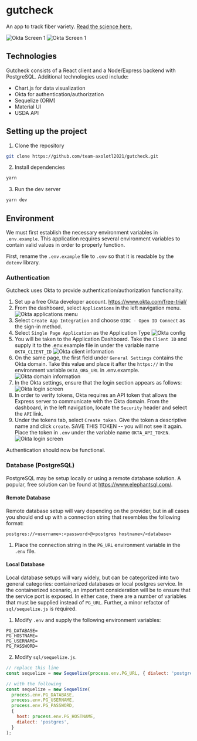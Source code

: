 # gutcheck

An app to track fiber variety. [Read the science here.](https://www.sciencedaily.com/releases/2018/05/180515092931.htm)

![Okta Screen 1](./docs/screen-1.png)
![Okta Screen 1](./docs/screen-2.png)

## Technologies

Gutcheck consists of a React client and a Node/Express backend with PostgreSQL. Additional technologies used include:

- Chart.js for data visualization
- Okta for authentication/authorization
- Sequelize (ORM)
- Material UI
- USDA API

## Setting up the project

1. Clone the repository

```sh
git clone https://github.com/team-axolotl2021/gutcheck.git
```

2. Install dependencies

```sh
yarn
```

3. Run the dev server

```sh
yarn dev
```

## Environment

We must first establish the necessary environment variables in `.env.example`. This application requires several environment variables to contain valid values in order to properly function.

First, rename the `.env.example` file to `.env` so that it is readable by the `dotenv` library.

### Authentication

Gutcheck uses Okta to provide authentication/authorization functionality.

1. Set up a free Okta developer account. https://www.okta.com/free-trial/
2. From the dashboard, select `Applications` in the left navigation menu.
   ![Okta applications menu](./docs/okta-applications.png)
3. Select `Create App Integration` and choose `OIDC - Open ID Connect` as the sign-in method.
4. Select `Single Page Application` as the Application Type
   ![Okta config](./docs/okta-config.png)
5. You will be taken to the Application Dashboard. Take the `Client ID` and supply it to the .env.example file in under the variable name `OKTA_CLIENT_ID`
   ![Okta client information](./docs/okta-client-id.png)
6. On the same page, the first field under `General Settings` contains the Okta domain. Take this value and place it after the `https://` in the environment variable `OKTA_ORG_URL` in .env.example.
   ![Okta domain information](./docs/okta-domain.png)
7. In the Okta settings, ensure that the login section appears as follows:
   ![Okta login screen](./docs/okta-login.png)
8. In order to verify tokens, Okta requires an API token that allows the Express server to communicate with the Okta domain. From the dashboard, in the left navigation, locate the `Security` header and select the `API` link.
9. Under the tokens tab, select `Create token`. Give the token a descriptive name and click `create`. SAVE THIS TOKEN -- you will not see it again. Place the token in `.env` under the variable name `OKTA_API_TOKEN`.
   ![Okta login screen](./docs/okta-token.png)

Authentication should now be functional.

### Database (PostgreSQL)

PostgreSQL may be setup locally or using a remote database solution. A popular, free solution can be found at https://www.elephantsql.com/.

#### Remote Database

Remote database setup will vary depending on the provider, but in all cases you should end up with a connection string that resembles the following format:

```
postgres://<username>:<password>@<postgres hostname>/<database>
```

1. Place the connection string in the `PG_URL` environment variable in the `.env` file.

#### Local Database

Local database setups will vary widely, but can be categorized into two general categories: containerized databases or local postgres service. In the containerized scenario, an important consideration will be to ensure that the service port is exposed. In either case, there are a number of variables that must be supplied instead of `PG_URL`. Further, a minor refactor of `sql/sequelize.js` is required.

1. Modify `.env` and supply the following environment variables:

```
PG_DATABASE=
PG_HOSTNAME=
PG_USERNAME=
PG_PASSWORD=
```

2. Modify `sql/sequelize.js`.

```js
// replace this line
const sequelize = new Sequelize(process.env.PG_URL, { dialect: 'postgres' });

// with the following
const sequelize = new Sequelize(
  process.env.PG_DATABASE,
  process.env.PG_USERNAME,
  process.env.PG_PASSWORD,
  {
    host: process.env.PG_HOSTNAME,
    dialect: 'postgres',
  }
);
```
